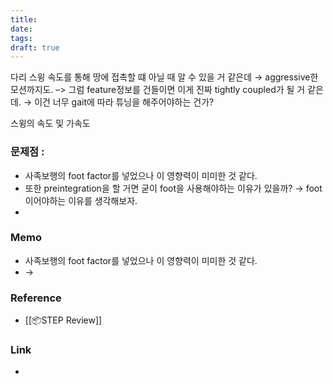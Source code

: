 ```yaml
---
title: 
date: 
tags: 
draft: true
---
```

다리 스윙 속도를 통해 땅에 접촉할 떄 아닐 때 알 수 있을 거 같은데 → aggressive한 모션까지도. –> 그럼 feature정보를 건들이면 이게 진짜 tightly coupled가 될 거 같은데. → 이건 너무 gait에 따라 튜닝을 해주어야하는 건가?

스윙의 속도 및 가속도

### 문제점 :
- 사족보행의 foot factor를 넣었으나 이 영향력이 미미한 것 같다.
- 또한 preintegration을 할 거면 굳이 foot을 사용해야하는 이유가 있을까? → foot이어야하는 이유를 생각해보자.
- 


### Memo
- 사족보행의 foot factor를 넣었으나 이 영향력이 미미한 것 같다. 
- →

### Reference
- [[📦️STEP Review]]

### Link
- 
